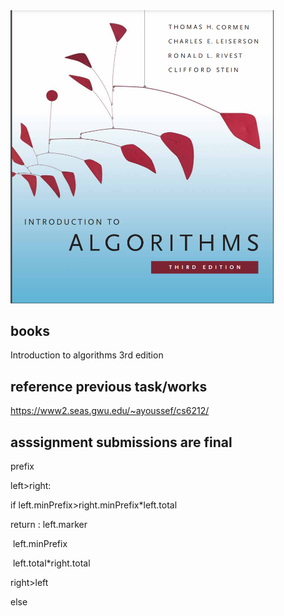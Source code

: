 <img src="Readme.assets/image-20210830184337519.png" alt="image-20210830184337519" style="zoom:50%;" />

## books

Introduction to algorithms 3rd edition



## reference previous task/works

https://www2.seas.gwu.edu/~ayoussef/cs6212/



## asssignment submissions are final

















prefix

left>right:

if left.minPrefix>right.minPrefix*left.total

return : left.marker

​               left.minPrefix

​               left.total*right.total

right>left

else



